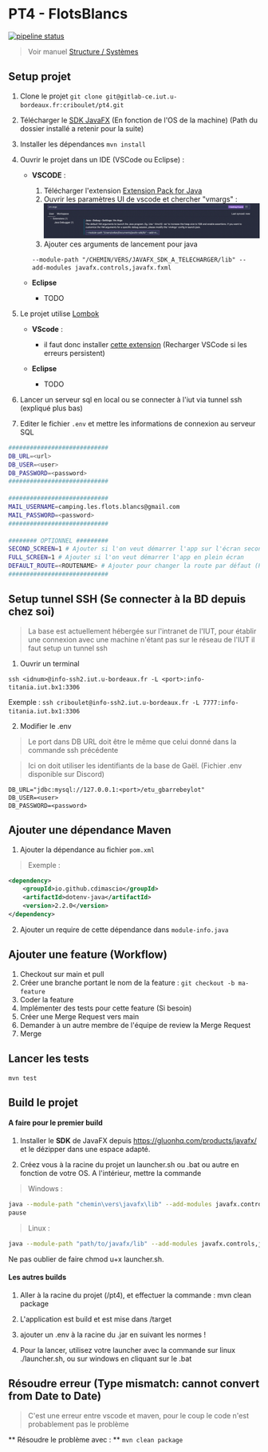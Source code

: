 # PT4 - FlotsBlancs

[![pipeline status](https://gitlab-ce.iut.u-bordeaux.fr/criboulet/pt4/badges/main/pipeline.svg)](https://gitlab-ce.iut.u-bordeaux.fr/criboulet/pt4/-/commits/main)

> Voir manuel [Structure / Systèmes](./SYSTEMES_STRUCTURES.md)

## Setup projet

1. Clone le projet `git clone git@gitlab-ce.iut.u-bordeaux.fr:criboulet/pt4.git`

2. Télécharger le [SDK JavaFX](https://gluonhq.com/products/javafx/) (En fonction de l'OS de la machine) (Path du dossier installé a retenir pour la suite)

3. Installer les dépendances `mvn install`

4. Ouvrir le projet dans un IDE (VSCode ou Eclipse) :

    - **VSCODE** :
        1. Télécharger l'extension [Extension Pack for Java](https://marketplace.visualstudio.com/items?itemName=vscjava.vscode-java-pack)
        2.  Ouvrir les paramètres UI de vscode et chercher "vmargs" :
        ![](./assets/vscode-setup.png)
        3. Ajouter ces arguments de lancement pour java
        ```
        --module-path "/CHEMIN/VERS/JAVAFX_SDK_A_TELECHARGER/lib" --add-modules javafx.controls,javafx.fxml
        ```

    - **Eclipse**
        - TODO

7. Le projet utilise [Lombok](https://projectlombok.org/features/GetterSetter) 

    - **VScode** :
        - il faut donc installer [cette extension](https://marketplace.visualstudio.com/items?itemName=GabrielBB.vscode-lombok) (Recharger VSCode si les erreurs persistent)

    - **Eclipse**
        - TODO

5. Lancer un serveur sql en local ou se connecter à l'iut via tunnel ssh (expliqué plus bas)

6. Editer le fichier `.env` et mettre les informations de connexion au serveur SQL

```bash
############################
DB_URL=<url>
DB_USER=<user>
DB_PASSWORD=<password>
############################

############################
MAIL_USERNAME=camping.les.flots.blancs@gmail.com
MAIL_PASSWORD=<password>
############################

######## OPTIONNEL #########
SECOND_SCREEN=1 # Ajouter si l'on veut démarrer l'app sur l'écran secondaire
FULL_SCREEN=1 # Ajouter si l'on veut démarrer l'app en plein écran
DEFAULT_ROUTE=<ROUTENAME> # Ajouter pour changer la route par défaut (Permet de gagner du temps en développement)
############################
```

## Setup tunnel SSH (Se connecter à la BD depuis chez soi)
> La base est actuellement hébergée sur l'intranet de l'IUT, pour établir une connexion avec une machine n'étant pas sur le réseau de l'IUT il faut setup un tunnel ssh

1. Ouvrir un terminal
```
ssh <idnum>@info-ssh2.iut.u-bordeaux.fr -L <port>:info-titania.iut.bx1:3306
```
Exemple : `ssh criboulet@info-ssh2.iut.u-bordeaux.fr -L 7777:info-titania.iut.bx1:3306`

2. Modifier le .env
> Le port dans DB URL doit être le même que celui donné dans la commande ssh précédente

> Ici on doit utiliser les identifiants de la base de Gaël. (Fichier .env disponible sur Discord)
```
DB_URL="jdbc:mysql://127.0.0.1:<port>/etu_gbarrebeylot"
DB_USER=<user>
DB_PASSWORD=<password>
```
## Ajouter une dépendance Maven

1. Ajouter la dépendance au fichier `pom.xml`
> Exemple :
```xml
<dependency>
    <groupId>io.github.cdimascio</groupId>
    <artifactId>dotenv-java</artifactId>
    <version>2.2.0</version>
</dependency>
```
2. Ajouter un require de cette dépendance dans `module-info.java`

## Ajouter une feature (Workflow)

1. Checkout sur main et pull
2. Créer une branche portant le nom de la feature : `git checkout -b ma-feature`
3. Coder la feature
4. Implémenter des tests pour cette feature (Si besoin)
5. Créer une Merge Request vers main
6. Demander à un autre membre de l'équipe de review la Merge Request
7. Merge

## Lancer les tests

```
mvn test
```

## Build le projet

#### A faire pour le premier build

1. Installer le **SDK** de JavaFX depuis https://gluonhq.com/products/javafx/ et le dézipper dans une espace adapté.

2. Créez vous à la racine du projet un launcher.sh ou .bat ou autre en fonction de votre OS. A l'intérieur, mettre la commande

> Windows : 

```bash
java --module-path "chemin\vers\javafx\lib" --add-modules javafx.controls,javafx.fxml -jar target/flots-blancs-1.0.0.jar
pause
```

> Linux : 

```bash
java --module-path "path/to/javafx/lib" --add-modules javafx.controls,javafx.fxml -jar target/flots-blancs-1.0.0-jar-with-dependencies.jar
```
Ne pas oublier de faire chmod u+x launcher.sh.

#### Les autres builds

1. Aller à la racine du projet (/pt4), et effectuer la commande : mvn clean package

2. L'application est build et est mise dans /target

3. ajouter un .env à la racine du .jar en suivant les normes !

4. Pour la lancer, utilisez votre launcher avec la commande sur linux ./launcher.sh, ou sur windows en cliquant sur le .bat

## Résoudre erreur (Type mismatch: cannot convert from Date to Date)

> C'est une erreur entre vscode et maven, pour le coup le code n'est probablement pas le problème

** Résoudre le problème avec : ** `mvn clean package`
